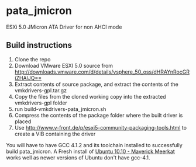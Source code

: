 pata_jmicron
=============
ESXi 5.0 JMicron ATA Driver for non AHCI mode

Build instructions
------------------
1. Clone the repo
2. Download VMware ESXI 5.0 source from http://downloads.vmware.com/d/details/vsphere_50_oss/dHRAYnRocGRiZHAlJQ==
3. Extract contents of source package, and extract the contents of the vmkdrivers-gpl.tar.gz
4. Copy the files from the cloned working copy into the extracted vmkdrivers-gpl folder
5. run build-vmkdrivers-pata_jmicron.sh
6. Compress the contents of the package folder where the built driver is placed
7. Use http://www.v-front.de/p/esxi5-community-packaging-tools.html to create a VIB containing the driver

You will have to have GCC 4.1.2 and its toolchain installed to successfully build pata_jmicron. A Fresh install of [Ubuntu 10.10 - Maverick Meerkat](http://releases.ubuntu.com/10.10/) works well as newer versions of Ubuntu don't have gcc-4.1.

